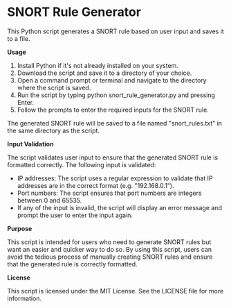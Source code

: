# SNORT Rule Generator

This Python script generates a SNORT rule based on user input and saves it to a file.

**Usage**
1. Install Python if it's not already installed on your system.
2. Download the script and save it to a directory of your choice.
3. Open a command prompt or terminal and navigate to the directory where the script is saved.
4. Run the script by typing python snort_rule_generator.py and pressing Enter.
5. Follow the prompts to enter the required inputs for the SNORT rule.

The generated SNORT rule will be saved to a file named "snort_rules.txt" in the same directory as the script.

**Input Validation**

The script validates user input to ensure that the generated SNORT rule is formatted correctly. The following input is validated:

- IP addresses: The script uses a regular expression to validate that IP addresses are in the correct format (e.g. "192.168.0.1").
- Port numbers: The script ensures that port numbers are integers between 0 and 65535.
- If any of the input is invalid, the script will display an error message and prompt the user to enter the input again.

**Purpose**

This script is intended for users who need to generate SNORT rules but want an easier and quicker way to do so. By using this script, users can avoid the tedious process of manually creating SNORT rules and ensure that the generated rule is correctly formatted.

**License**

This script is licensed under the MIT License. See the LICENSE file for more information.